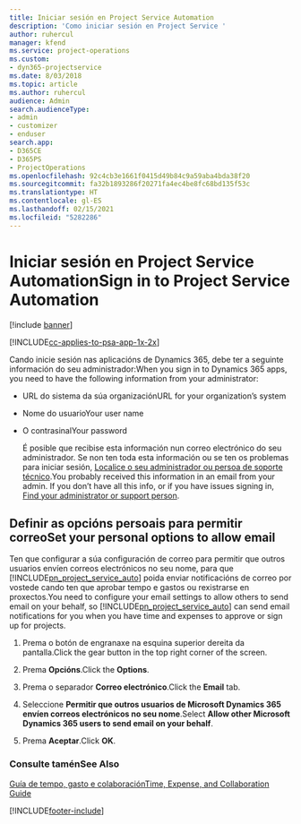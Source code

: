 ```yaml
---
title: Iniciar sesión en Project Service Automation
description: 'Como iniciar sesión en Project Service '
author: ruhercul
manager: kfend
ms.service: project-operations
ms.custom:
- dyn365-projectservice
ms.date: 8/03/2018
ms.topic: article
ms.author: ruhercul
audience: Admin
search.audienceType:
- admin
- customizer
- enduser
search.app:
- D365CE
- D365PS
- ProjectOperations
ms.openlocfilehash: 92c4cb3e1661f0415d49b84c9a59aba4bda38f20
ms.sourcegitcommit: fa32b1893286f20271fa4ec4be8fc68bd135f53c
ms.translationtype: HT
ms.contentlocale: gl-ES
ms.lasthandoff: 02/15/2021
ms.locfileid: "5282286"
---
```

# <a name="sign-in-to-project-service-automation"></a><span data-ttu-id="7d844-103">Iniciar sesión en Project Service Automation</span><span class="sxs-lookup"><span data-stu-id="7d844-103">Sign in to Project Service Automation</span></span>

[!include [banner](../includes/psa-now-project-operations.md)]

[!INCLUDE[cc-applies-to-psa-app-1x-2x](../includes/cc-applies-to-psa-app-1x-2x.md)]

<span data-ttu-id="7d844-104">Cando inicie sesión nas aplicacións de Dynamics 365, debe ter a seguinte información do seu administrador:</span><span class="sxs-lookup"><span data-stu-id="7d844-104">When you sign in to Dynamics 365 apps, you need to have the following information from your administrator:</span></span>  
  
- <span data-ttu-id="7d844-105">URL do sistema da súa organización</span><span class="sxs-lookup"><span data-stu-id="7d844-105">URL for your organization’s system</span></span>  
  
- <span data-ttu-id="7d844-106">Nome do usuario</span><span class="sxs-lookup"><span data-stu-id="7d844-106">Your user name</span></span>  
  
- <span data-ttu-id="7d844-107">O contrasinal</span><span class="sxs-lookup"><span data-stu-id="7d844-107">Your password</span></span>  
  
  <span data-ttu-id="7d844-108">É posible que recibise esta información nun correo electrónico do seu administrador. Se non ten toda esta información ou se ten os problemas para iniciar sesión, [Localice o seu administrador ou persoa de soporte técnico](https://docs.microsoft.com/dynamics365/customerengagement/on-premises/basics/find-administrator-support).</span><span class="sxs-lookup"><span data-stu-id="7d844-108">You probably received this information in an email from your admin. If you don’t have all this info, or if you have issues signing in, [Find your administrator or support person](https://docs.microsoft.com/dynamics365/customerengagement/on-premises/basics/find-administrator-support).</span></span>  
  
## <a name="set-your-personal-options-to-allow-email"></a><span data-ttu-id="7d844-109">Definir as opcións persoais para permitir correo</span><span class="sxs-lookup"><span data-stu-id="7d844-109">Set your personal options to allow email</span></span>  
 <span data-ttu-id="7d844-110">Ten que configurar a súa configuración de correo para permitir que outros usuarios envíen correos electrónicos no seu nome, para que [!INCLUDE[pn_project_service_auto](../includes/pn-project-service-auto.md)] poida enviar notificacións de correo por vostede cando ten que aprobar tempo e gastos ou rexistrarse en proxectos.</span><span class="sxs-lookup"><span data-stu-id="7d844-110">You need to configure your email settings to allow others to send email on your behalf, so [!INCLUDE[pn_project_service_auto](../includes/pn-project-service-auto.md)] can send email notifications for you when you have time and expenses to approve or sign up for projects.</span></span>  
  
1.  <span data-ttu-id="7d844-111">Prema o botón de engranaxe na esquina superior dereita da pantalla.</span><span class="sxs-lookup"><span data-stu-id="7d844-111">Click the gear button in the top right corner of the screen.</span></span>  
  
2.  <span data-ttu-id="7d844-112">Prema **Opcións**.</span><span class="sxs-lookup"><span data-stu-id="7d844-112">Click the **Options**.</span></span>  
  
3.  <span data-ttu-id="7d844-113">Prema o separador **Correo electrónico**.</span><span class="sxs-lookup"><span data-stu-id="7d844-113">Click the **Email** tab.</span></span>  
  
4.  <span data-ttu-id="7d844-114">Seleccione **Permitir que outros usuarios de Microsoft Dynamics 365 envíen correos electrónicos no seu nome**.</span><span class="sxs-lookup"><span data-stu-id="7d844-114">Select **Allow other Microsoft Dynamics 365 users to send email on your behalf**.</span></span>  
  
5.  <span data-ttu-id="7d844-115">Prema **Aceptar**.</span><span class="sxs-lookup"><span data-stu-id="7d844-115">Click **OK**.</span></span>  
  
### <a name="see-also"></a><span data-ttu-id="7d844-116">Consulte tamén</span><span class="sxs-lookup"><span data-stu-id="7d844-116">See Also</span></span>  
 [<span data-ttu-id="7d844-117">Guía de tempo, gasto e colaboración</span><span class="sxs-lookup"><span data-stu-id="7d844-117">Time, Expense, and Collaboration Guide</span></span>](../psa/time-expense-collaboration-guide.md)


[!INCLUDE[footer-include](../includes/footer-banner.md)]